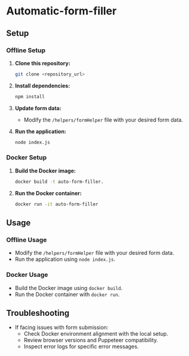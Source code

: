 # Automatic-form-filler


## Setup

### Offline Setup
1. **Clone this repository:**
    ```bash
    git clone <repository_url>
    ```

2. **Install dependencies:**
    ```bash
    npm install
    ```

3. **Update form data:**
    - Modify the `/helpers/formHelper` file with your desired form data.

4. **Run the application:**
    ```bash
    node index.js
    ```

### Docker Setup
1. **Build the Docker image:**
    ```bash
    docker build -t auto-form-filler.
    ```

2. **Run the Docker container:**
    ```bash
    docker run -it auto-form-filler
    ```

## Usage

### Offline Usage
- Modify the `/helpers/formHelper` file with your desired form data.
- Run the application using `node index.js`.

### Docker Usage
- Build the Docker image using `docker build`.
- Run the Docker container with `docker run`.

## Troubleshooting
- If facing issues with form submission:
    - Check Docker environment alignment with the local setup.
    - Review browser versions and Puppeteer compatibility.
    - Inspect error logs for specific error messages.
